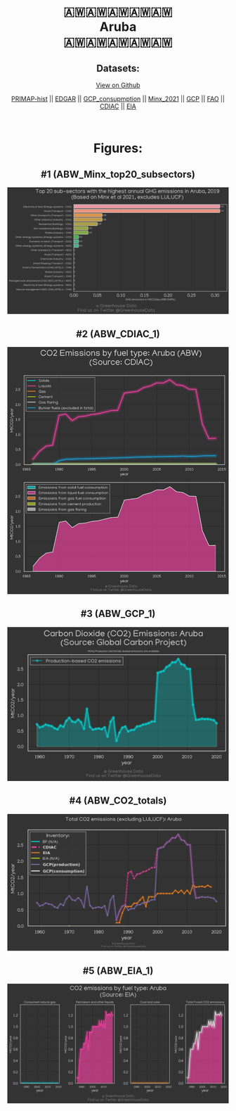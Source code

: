 
<center>
<h1 align="center">
🇦🇼🇦🇼🇦🇼🇦🇼🇦🇼
<br>
Aruba
<br>
🇦🇼🇦🇼🇦🇼🇦🇼🇦🇼
</h1>
<h2>Datasets:</h2>
<p><a href="https://github.com/dquintani/GreenhouseData/tree/master/country_data/ABW_Aruba/data">View on Github</a>
<br></p><p><a href="data/ABW_PRIMAP-hist.csv">PRIMAP-hist</a> || <a href="data/ABW_EDGAR.csv">EDGAR</a> || <a href="data/ABW_GCP_consupmption.csv">GCP_consupmption</a> || <a href="data/ABW_Minx_2021.csv">Minx_2021</a> || <a href="data/ABW_GCP.csv">GCP</a> || <a href="data/ABW_FAO.csv">FAO</a> || <a href="data/ABW_CDIAC.csv">CDIAC</a> || <a href="data/ABW_EIA.csv">EIA</a></p><p><br></p>
<h1>Figures:</h1><h2>#1 (ABW_Minx_top20_subsectors)</h2>
<p><img alt="" src="figures/ABW_Minx_top20_subsectors.png" /></p><h2>#2 (ABW_CDIAC_1)</h2>
<p><img alt="" src="figures/ABW_CDIAC_1.png" /></p><h2>#3 (ABW_GCP_1)</h2>
<p><img alt="" src="figures/ABW_GCP_1.png" /></p><h2>#4 (ABW_CO2_totals)</h2>
<p><img alt="" src="figures/ABW_CO2_totals.png" /></p><h2>#5 (ABW_EIA_1)</h2>
<p><img alt="" src="figures/ABW_EIA_1.png" /></p>